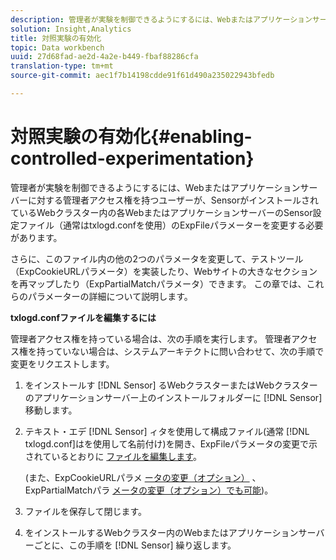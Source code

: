 ```yaml
---
description: 管理者が実験を制御できるようにするには、Webまたはアプリケーションサーバーに対する管理者アクセス権を持つユーザーが、SensorがインストールされているWebクラスター内の各WebまたはアプリケーションサーバーのSensor設定ファイル（通常はtxlogd.confを使用）のExpFileパラメーターを変更する必要があります。
solution: Insight,Analytics
title: 対照実験の有効化
topic: Data workbench
uuid: 27d68fad-ae2d-4a2e-b449-fbaf88286cfa
translation-type: tm+mt
source-git-commit: aec1f7b14198cdde91f61d490a235022943bfedb

---
```



# 対照実験の有効化{#enabling-controlled-experimentation}

管理者が実験を制御できるようにするには、Webまたはアプリケーションサーバーに対する管理者アクセス権を持つユーザーが、SensorがインストールされているWebクラスター内の各WebまたはアプリケーションサーバーのSensor設定ファイル（通常はtxlogd.confを使用）のExpFileパラメーターを変更する必要があります。

さらに、このファイル内の他の2つのパラメータを変更して、テストツール（ExpCookieURLパラメータ）を実装したり、Webサイトの大きなセクションを再マップしたり（ExpPartialMatchパラメータ）できます。 この章では、これらのパラメーターの詳細について説明します。

**txlogd.confファイルを編集するには**

管理者アクセス権を持っている場合は、次の手順を実行します。 管理者アクセス権を持っていない場合は、システムアーキテクトに問い合わせて、次の手順で変更をリクエストします。

1. をインストールす [!DNL Sensor] るWebクラスターまたはWebクラスターのアプリケーションサーバー上のインストールフォルダーに [!DNL Sensor] 移動します。
1. テキスト・エデ [!DNL Sensor] ィタを使用して構成ファイル(通常 [!DNL txlogd.conf]はを使用して名前付け)を開き、ExpFileパラメータの変更で示されているとおりに [ファイルを編集します](../../../home/c-undst-ctrld-exp/t-en-ctrld-exp/c-mod-expfile-prm.md#concept-25232b386a654870becc789d4f1fcc28)。

   (また、ExpCookieURLパラメ [ータの変更（オプション）](../../../home/c-undst-ctrld-exp/t-en-ctrld-exp/c-mod-expckurl-prm.md#concept-215bf86bab4e4ec0b0cc803ec48a8fcf) 、ExpPartialMatchパラ [メータの変更（オプション）でも可能](../../../home/c-undst-ctrld-exp/t-en-ctrld-exp/c-mod-expplmth-prm.md#concept-9c817c4c49b74287b0f70d6a1a37655e))。

1. ファイルを保存して閉じます。
1. をインストールするWebクラスター内のWebまたはアプリケーションサーバーごとに、この手順を [!DNL Sensor] 繰り返します。
